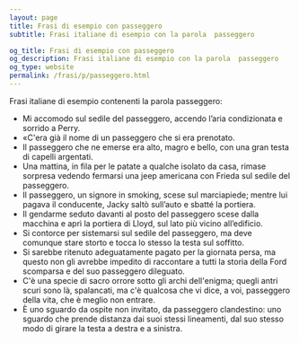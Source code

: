 ```yaml
---
layout: page
title: Frasi di esempio con passeggero 
subtitle: Frasi italiane di esempio con la parola  passeggero

og_title: Frasi di esempio con passeggero 
og_description: Frasi italiane di esempio con la parola  passeggero
og_type: website
permalink: /frasi/p/passeggero.html
---
```


Frasi italiane di esempio contenenti la parola passeggero:


- Mi accomodo sul sedile del passeggero, accendo l’aria condizionata e sorrido a Perry.
- «C'era già il nome di un passeggero che si era prenotato.
- Il passeggero che ne emerse era alto, magro e bello, con una gran testa di capelli argentati.
- Una mattina, in fila per le patate a qualche isolato da casa, rimase sorpresa vedendo fermarsi una jeep americana con Frieda sul sedile del passeggero.
- Il passeggero, un signore in smoking, scese sul marciapiede; mentre lui pagava il conducente, Jacky saltò sull’auto e sbatté la portiera.
- Il gendarme seduto davanti al posto del passeggero scese dalla macchina e aprì la portiera di Lloyd, sul lato più vicino all’edificio.
- Si contorce per sistemarsi sul sedile del passeggero, ma deve comunque stare storto e tocca lo stesso la testa sul soffitto.
- Si sarebbe ritenuto adeguatamente pagato per la giornata persa, ma questo non gli avrebbe impedito di raccontare a tutti la storia della Ford scomparsa e del suo passeggero dileguato.
- C'è una specie di sacro orrore sotto gli archi dell'enigma; quegli antri scuri sono là, spalancati, ma c'è qualcosa che vi dice, a voi, passeggero della vita, che è meglio non entrare.
- È uno sguardo da ospite non invitato, da passeggero clandestino: uno sguardo che prende distanza dai suoi stessi lineamenti, dal suo stesso modo di girare la testa a destra e a sinistra.
